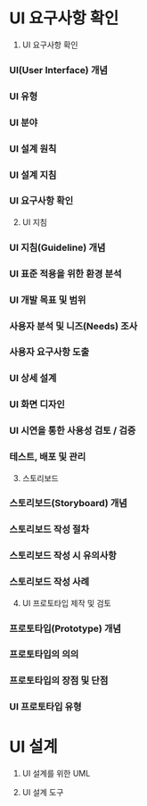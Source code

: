# UI 요구사항 확인

1. UI 요구사항 확인

### UI(User Interface) 개념

### UI 유형

### UI 분야

### UI 설계 원칙

### UI 설계 지침

### UI 요구사항 확인

2. UI 지침

### UI 지침(Guideline) 개념

### UI 표준 적용을 위한 환경 분석

### UI 개발 목표 및 범위

### 사용자 분석 및 니즈(Needs) 조사

### 사용자 요구사항 도출

### UI 상세 설계

### UI 화면 디자인

### UI 시연을 통한 사용성 검토 / 검증

### 테스트, 배포 및 관리

3. 스토리보드

### 스토리보드(Storyboard) 개념

### 스토리보드 작성 절차

### 스토리보드 작성 시 유의사항

### 스토리보드 작성 사례

4. UI 프로토타입 제작 및 검토

### 프로토타입(Prototype) 개념

### 프로토타입의 의의

### 프로토타입의 장점 및 단점

### UI 프로토타입 유형

# UI 설계

1. UI 설계를 위한 UML

2. UI 설계 도구
